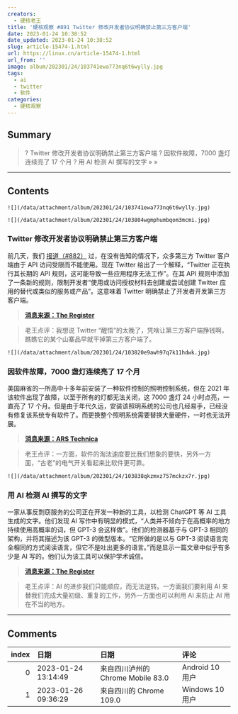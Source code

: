 ```yaml
---
creators:
  - 硬核老王
title: '硬核观察 #891 Twitter 修改开发者协议明确禁止第三方客户端'
date: 2023-01-24 10:38:52
date_updated: 2023-01-24 10:38:52
slug: article-15474-1.html
url: https://linux.cn/article-15474-1.html
url_from: ''
image: album/202301/24/103741ewa773nq6t6wylly.jpg
tags:
  - ai
  - twitter
  - 软件
categories:
  - 硬核观察
---
```


## Summary

> ? Twitter 修改开发者协议明确禁止第三方客户端
> ? 因软件故障，7000 盏灯连续亮了 17 个月
> ? 用 AI 检测 AI 撰写的文字
> » 
> »

***

<!-- more -->

## Contents

`![](/data/attachment/album/202301/24/103741ewa773nq6t6wylly.jpg)`

`![](/data/attachment/album/202301/24/103804wgmphumbqom3mcmi.jpg)`

### Twitter 修改开发者协议明确禁止第三方客户端

前几天，我们 [报道（#882）](https://linux.cn/article-15447-1.html) 过，在没有告知的情况下，众多第三方 Twitter 客户端由于 API 访问受限而不能使用。现在 Twitter 给出了一个解释，“Twitter 正在执行其长期的 API 规则，这可能导致一些应用程序无法工作”。在其 API 规则中添加了一条新的规则，限制开发者“使用或访问授权材料去创建或尝试创建 Twitter 应用的替代或类似的服务或产品”。这意味着 Twitter 明确禁止了开发者开发第三方客户端。

> 
> **[消息来源：The Register](https://www.theregister.com/2023/01/21/twitter_third_party_apps/)**
> 
> 
> 

> 
> 老王点评：我想说 Twitter “醒悟”的太晚了，凭啥让第三方客户端挣钱啊，瞧瞧它的某个山寨品早就干掉第三方客户端了。
> 
> 
> 

`![](/data/attachment/album/202301/24/103820e9awh97q7k11hdwk.jpg)`

### 因软件故障，7000 盏灯连续亮了 17 个月

美国麻省的一所高中十多年前安装了一种软件控制的照明控制系统，但在 2021 年该软件出现了故障，以至于所有的灯都无法关闭，这 7000 盏灯 24 小时点亮，一直亮了 17 个月。但是由于年代久远，安装该照明系统的公司也几经易手，已经没有修复该系统专有软件了。而更换整个照明系统需要替换大量硬件，一时也无法开展。

> 
> **[消息来源：ARS Technica](https://arstechnica.com/?p=1911551)**
> 
> 
> 

> 
> 老王点评：一方面，软件的淘汰速度要比我们想象的要快，另外一方面，“古老”的电气开关看起来比软件更可靠。
> 
> 
> 

`![](/data/attachment/album/202301/24/103838qkzmxz757mckzx7r.jpg)`

### 用 AI 检测 AI 撰写的文字

一家从事反剽窃服务的公司正在开发一种新的工具，以检测 ChatGPT 等 AI 工具生成的文字。他们发现 AI 写作中有明显的模式，“人类并不倾向于在高概率的地方持续使用高概率的词，但 GPT-3 会这样做”。他们的检测器基于与 GPT-3 相同的架构，并将其描述为该 GPT-3 的微型版本。“它所做的是以与 GPT-3 阅读语言完全相同的方式阅读语言，但它不是吐出更多的语言。”而是显示一篇文章中似乎有多少是 AI 写的。他们认为该工具可以保护学术诚信。

> 
> **[消息来源：The Register](https://www.theregister.com/2023/01/23/turnitin_chatgpt_detector/)**
> 
> 
> 

> 
> 老王点评：AI 的进步我们只能顺应，而无法逆转。一方面我们要利用 AI 来替我们完成大量初级、重复的工作，另外一方面也可以利用 AI 来防止 AI 用在不当的地方。
> 
> 
>

***

## Comments

|   index | 日期                | 日期                                              | 评论                                             |
|--------:|:--------------------|:--------------------------------------------------|:-------------------------------------------------|
|       0 | 2023-01-24 13:14:49 | 来自四川泸州的 Chrome Mobile 83.0|Android 10 用户 | 讽刺的好                                         |
|       1 | 2023-01-26 09:36:29 | 来自四川的 Chrome 109.0|Windows 10 用户           | 不至于没电源总闸吧？晚上关上、白天打开不就行了。 |
